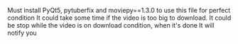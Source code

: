 Must install PyQt5, pytuberfix and moviepy==1.3.0 to use this file for perfect condition
It could take some time if the video is too big to download.
It could be stop while the video is on download condition, when it's done It will notify you
